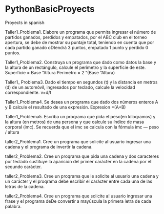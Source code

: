 # PythonBasicProyects
Proyects in spanish

Taller1_Problema1.  Elabore un programa que permita ingresar el número de partidos ganados, perdidos y empatados, 
por el ABC club en el torneo apertura, se debe de mostrar su puntaje total, teniendo en cuenta que 
por cada partido ganado oDtendrá 3 puntos, empatado 1 punto y perdido 0 puntos.

Taller1_Problema2. Construya un programa que dado como datos la base y la altura de un rectángulo,
calcule el perímetro y la superficie de este.
Superficie = Base “Altura
Perimetro = 2 ”(Base ”Altura)

Taller1_ Problema3. Dado el tiempo en segundos (t) y la distancia en metros (d) de un automóvil,
ingresados por teclado, calcule la velocidad correspondiente. v=d/t

Taller1_Problema4. Se desea un programa que dado dos números enteros A y B calcule el resultado de una expresión.
Expresion =(A+B)

Taller1_Problema5. Escriba un proqrama que pida el peso(en kiloqramos) y la altura (en metros) de una persona y que 
calcule su índice de masa corporal (imc).
Se recuerda que el imc se calcula con la fórmula imc — peso / altura


taller2_Problema1.   Cree un programa que solicite al usuario ingresar una cadena y el programa de invertir la 
cadena.

taller2_Problema2.   Cree un proqrama que pida una cadena y dos caracteres por teclado
sustituye la aparición del primer carácter en la cadena por el sequndo carácter.

taller2_Problema3.   Cree un proqrama que le solicite al usuario una cadena y un carácter y el proqrama debe 
escribir el carácter entre cada una de las letras de la cadena.

taller2_Problema4.  Cree un programa que solicite a! usuario ingresar una frase y e! programa deDe convertir a 
mayúscula la primera letra de cada palabra.

